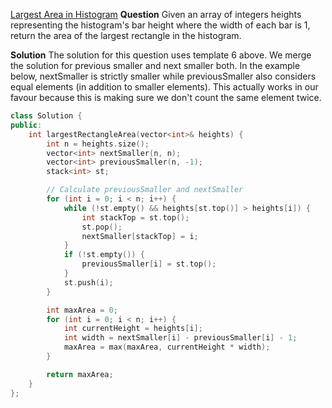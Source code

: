 [Largest Area in Histogram](https://leetcode.com/problems/largest-rectangle-in-histogram/)
**Question**
Given an array of integers heights representing the histogram's bar height where the width of each bar is 1, return the area of the largest rectangle in the histogram.

**Solution**
The solution for this question uses template 6 above. We merge the solution for previous smaller and next smaller both.
In the example below, nextSmaller is strictly smaller while previousSmaller also considers equal elements (in addition to smaller elements).
This actually works in our favour because this is making sure we don't count the same element twice.

```cpp
class Solution {
public:
    int largestRectangleArea(vector<int>& heights) {
        int n = heights.size();
        vector<int> nextSmaller(n, n);
        vector<int> previousSmaller(n, -1);
        stack<int> st;

        // Calculate previousSmaller and nextSmaller
        for (int i = 0; i < n; i++) {
            while (!st.empty() && heights[st.top()] > heights[i]) {
                int stackTop = st.top();
                st.pop();
                nextSmaller[stackTop] = i;
            }
            if (!st.empty()) {
                previousSmaller[i] = st.top();
            }
            st.push(i);
        }

        int maxArea = 0;
        for (int i = 0; i < n; i++) {
            int currentHeight = heights[i];
            int width = nextSmaller[i] - previousSmaller[i] - 1;
            maxArea = max(maxArea, currentHeight * width);
        }

        return maxArea;
    }
};
```
